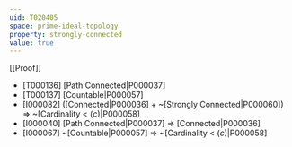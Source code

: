 ```yaml
---
uid: T020405
space: prime-ideal-topology
property: strongly-connected
value: true
---
```

[[Proof]]

* [T000136] [Path Connected|P000037]
* [T000137] [Countable|P000057]
* [I000082] ([Connected|P000036] + ~[Strongly Connected|P000060]) => ~[Cardinality < $\mathfrak(c)$|P000058]
* [I000040] [Path Connected|P000037] => [Connected|P000036]
* [I000067] ~[Countable|P000057] => ~[Cardinality < $\mathfrak(c)$|P000058]

